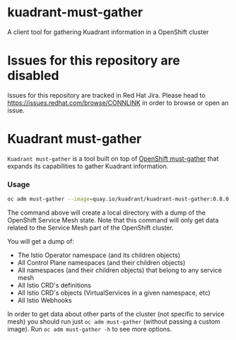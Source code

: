 # kuadrant-must-gather
A client tool for gathering Kuadrant information in a OpenShift cluster 

# Issues for this repository are disabled

Issues for this repository are tracked in Red Hat Jira. Please head to <https://issues.redhat.com/browse/CONNLINK> in order to browse or open an issue.

Kuadrant must-gather
=================

`Kuadrant must-gather` is a tool built on top of [OpenShift must-gather](https://github.com/openshift/must-gather) that expands its capabilities to gather Kuadrant information.

### Usage
```sh
oc adm must-gather --image=quay.io/kuadrant/kuadrant-must-gather:0.8.0
```

The command above will create a local directory with a dump of the OpenShift Service Mesh state. Note that this command will only get data related to the Service Mesh part of the OpenShift cluster.

You will get a dump of:
- The Istio Operator namespace (and its children objects)
- All Control Plane namespaces (and their children objects)
- All namespaces (and their children objects) that belong to any service mesh
- All Istio CRD's definitions
- All Istio CRD's objects (VirtualServices in a given namespace, etc)
- All Istio Webhooks

In order to get data about other parts of the cluster (not specific to service mesh) you should run just `oc adm must-gather` (without passing a custom image). Run `oc adm must-gather -h` to see more options.
